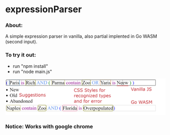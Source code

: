 # expressionParser
### About:
A simple expression parser in vanilla, also partial implented in Go WASM (second input).
### To try it out:
- run "npm install"
- run "node main.js"

![expression parser](example_image_comments.png)
### Notice: Works with google chrome